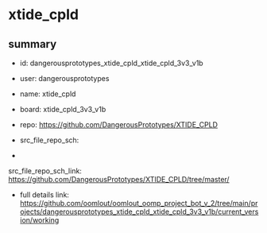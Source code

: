 # xtide_cpld
 
## summary 
* id: dangerousprototypes_xtide_cpld_xtide_cpld_3v3_v1b
* user: dangerousprototypes
* name: xtide_cpld
* board: xtide_cpld_3v3_v1b
* repo: https://github.com/DangerousPrototypes/XTIDE_CPLD



* src_file_repo_sch: 
*
 src_file_repo_sch_link: https://github.com/DangerousPrototypes/XTIDE_CPLD/tree/master/
* full details link: https://github.com/oomlout/oomlout_oomp_project_bot_v_2/tree/main/projects/dangerousprototypes_xtide_cpld_xtide_cpld_3v3_v1b/current_version/working  






